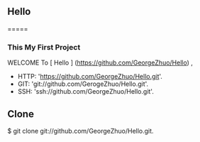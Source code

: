## Hello
=====

### This My First Project

WELCOME To  [ Hello ] (https://github.com/GeorgeZhuo/Hello) ,

* HTTP: 'https://github.com/GeorgeZhuo/Hello.git'.
* GIT:  'git://github.com/GerogeZhuo/Hello.git'.
* SSH:  'ssh://github.com/GeorgeZhuo/Hello.git'.

## Clone 

   $ git clone git://github.com/GeorgeZhuo/Hello.git.
